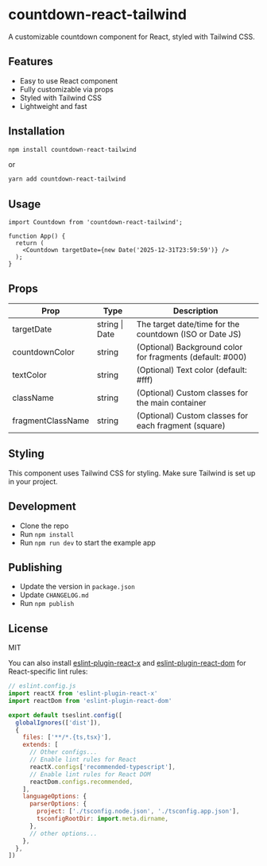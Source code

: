 # countdown-react-tailwind

A customizable countdown component for React, styled with Tailwind CSS.

## Features
- Easy to use React component
- Fully customizable via props
- Styled with Tailwind CSS
- Lightweight and fast

## Installation

```bash
npm install countdown-react-tailwind
```

or

```bash
yarn add countdown-react-tailwind
```

## Usage

```tsx
import Countdown from 'countdown-react-tailwind';

function App() {
  return (
    <Countdown targetDate={new Date('2025-12-31T23:59:59')} />
  );
}
```

## Props

| Prop              | Type         | Description                                              |
|-------------------|--------------|----------------------------------------------------------|
| targetDate        | string \| Date | The target date/time for the countdown (ISO or Date JS) |
| countdownColor    | string       | (Optional) Background color for fragments (default: #000) |
| textColor         | string       | (Optional) Text color (default: #fff)                    |
| className         | string       | (Optional) Custom classes for the main container         |
| fragmentClassName | string       | (Optional) Custom classes for each fragment (square)     |

## Styling

This component uses Tailwind CSS for styling. Make sure Tailwind is set up in your project.

## Development

- Clone the repo
- Run `npm install`
- Run `npm run dev` to start the example app

## Publishing

- Update the version in `package.json`
- Update `CHANGELOG.md`
- Run `npm publish`

## License

MIT

You can also install [eslint-plugin-react-x](https://github.com/Rel1cx/eslint-react/tree/main/packages/plugins/eslint-plugin-react-x) and [eslint-plugin-react-dom](https://github.com/Rel1cx/eslint-react/tree/main/packages/plugins/eslint-plugin-react-dom) for React-specific lint rules:

```js
// eslint.config.js
import reactX from 'eslint-plugin-react-x'
import reactDom from 'eslint-plugin-react-dom'

export default tseslint.config([
  globalIgnores(['dist']),
  {
    files: ['**/*.{ts,tsx}'],
    extends: [
      // Other configs...
      // Enable lint rules for React
      reactX.configs['recommended-typescript'],
      // Enable lint rules for React DOM
      reactDom.configs.recommended,
    ],
    languageOptions: {
      parserOptions: {
        project: ['./tsconfig.node.json', './tsconfig.app.json'],
        tsconfigRootDir: import.meta.dirname,
      },
      // other options...
    },
  },
])
```

